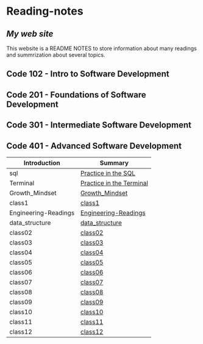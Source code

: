 # **Reading-notes**
## *My web site*
This website is a README NOTES to store information about many readings and summrization about several topics.

## Code 102 - Intro to Software Development
## Code 201 - Foundations of Software Development
## Code 301 - Intermediate Software Development
## Code 401 - Advanced Software Development

|Introduction  |Summary |
| ------------- | ------------- |
| sql | [Practice in the SQL ](./sql.md) |
| Terminal  | [Practice in the Terminal](./Terminal.md)  |
| Growth_Mindset  | [Growth_Mindset ](./Growth_Mindset.md)  |
|class1  | [class1](./class1.md)  |
|Engineering-Readings | [Engineering-Readings](./Engineering-Readings.md)  |
|data_structure | [data_structure](./data_structure.md)  |
|class02 | [class02](./class02.md)  |
|class03 | [class03](./class-03.md)  |
|class04 | [class04](./class04.md)  |
|class05 | [class05](./class05.md)  |
|class06 | [class06](./class06.md)  |
|class07 | [class07](./class07.md)  |
|class08 | [class08](./class08.md)  |
|class09 | [class09](./class09.md)  |
|class10 | [class10](./class10.md)  |
|class11 | [class11](./class11.md)  |
|class12 | [class12](./class12.md)  |
